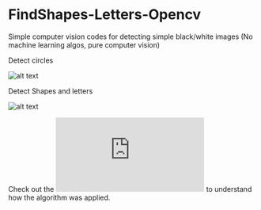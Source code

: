 # FindShapes-Letters-Opencv

Simple computer vision codes for detecting simple black/white images
(No machine learning algos, pure computer vision)

Detect circles

![alt text](https://github.com/RauanBPK/FindShapes-Letters-Opencv/blob/master/fotos/mainDemo.png)

Detect Shapes and letters

![alt text](https://github.com/RauanBPK/FindShapes-Letters-Opencv/blob/master/fotos/main2Demo.png)

Check out the ![Artigo/Article](https://github.com/RauanBPK/FindShapes-Letters-Opencv/blob/master/Trabalho_5___Reconhecimento_de_Objetos_e_Padr_es.pdf) to understand how the algorithm was applied.
